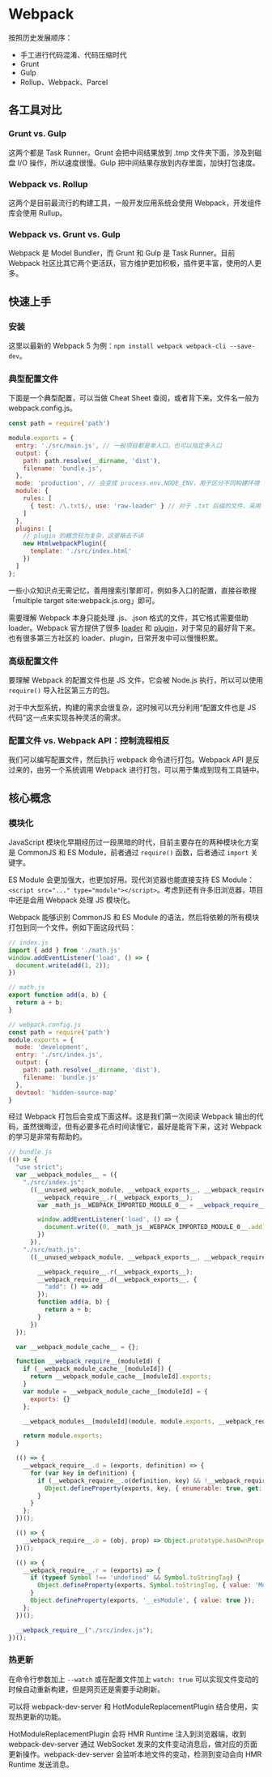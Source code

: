 # Webpack

按照历史发展顺序：
- 手工进行代码混淆、代码压缩时代
- Grunt
- Gulp
- Rollup、Webpack、Parcel

## 各工具对比
### Grunt vs. Gulp
这两个都是 Task Runner。Grunt 会把中间结果放到 .tmp 文件夹下面，涉及到磁盘 I/O 操作，所以速度很慢。Gulp 把中间结果存放到内存里面，加快打包速度。

### Webpack vs. Rollup
这两个是目前最流行的构建工具，一般开发应用系统会使用 Webpack，开发组件库会使用 Rullup。

### Webpack vs. Grunt vs. Gulp
Webpack 是 Model Bundler，而 Grunt 和 Gulp 是 Task Runner。目前 Webpack 社区比其它两个更活跃，官方维护更加积极，插件更丰富，使用的人更多。

## 快速上手
### 安装
这里以最新的 Webpack 5 为例：`npm install webpack webpack-cli --save-dev`。

### 典型配置文件
下面是一个典型配置，可以当做 Cheat Sheet 查阅，或者背下来。文件名一般为 webpack.config.js。
```javascript
const path = require('path')

module.exports = {
  entry: './src/main.js', // 一般项目都是单入口，也可以指定多入口
  output: {
  	path: path.resolve(__dirname, 'dist'),
    filename: 'bundle.js',
  },
  mode: 'production', // 会变成 process.env.NODE_ENV，用于区分不同构建环境
  module: {
    rules: [
      { test: /\.txt$/, use: 'raw-loader' } // 对于 .txt 后缀的文件，采用 raw-loader 处理
    ]
  },
  plugins: [
    // plugin 的概念较为复杂，这里略去不讲
    new HtmlwebpackPlugin({
      template: './src/index.html'
    })
  ]
};
```

一些小众知识点无需记忆，善用搜索引擎即可，例如多入口的配置，直接谷歌搜「multiple target site:webpack.js.org」即可。

需要理解 Webpack 本身只能处理 .js、.json 格式的文件，其它格式需要借助 loader。Webpack 官方提供了很多 [loader](https://webpack.js.org/loaders/) 和 [plugin](https://webpack.js.org/plugins/)，对于常见的最好背下来。也有很多第三方社区的 loader、plugin，日常开发中可以慢慢积累。

### 高级配置文件
要理解 Webpack 的配置文件也是 JS 文件，它会被 Node.js 执行，所以可以使用 `require()` 导入社区第三方的包。

对于中大型系统，构建的需求会很复杂，这时候可以充分利用“配置文件也是 JS 代码”这一点来实现各种灵活的需求。

### 配置文件 vs. Webpack API：控制流程相反
我们可以编写配置文件，然后执行 webpack 命令进行打包。Webpack API 是反过来的，由另一个系统调用 Webpack 进行打包，可以用于集成到现有工具链中。

## 核心概念
### 模块化
JavaScript 模块化早期经历过一段黑暗的时代，目前主要存在的两种模块化方案是 CommonJS 和 ES Module，前者通过 `require()` 函数，后者通过 `import` 关键字。

ES Module 会更加强大，也更加好用。现代浏览器也能直接支持 ES Module：`<script src="..." type="module"></script>`。考虑到还有许多旧浏览器，项目中还是会用 Webpack 处理 JS 模块化。

Webpack 能够识别 CommonJS 和 ES Module 的语法，然后将依赖的所有模块打包到同一个文件。例如下面这段代码：
``` javascript
// index.js
import { add } from './math.js'
window.addEventListener('load', () => {
  document.write(add(1, 2));
})

// math.js
export function add(a, b) {
  return a + b;
}

// webpack.config.js
const path = require('path')
module.exports = {
  mode: 'development',
  entry: './src/index.js',
  output: {
    path: path.resolve(__dirname, 'dist'),
    filename: 'bundle.js'
  },
  devtool: 'hidden-source-map'
}
```
经过 Webpack 打包后会变成下面这样。这是我们第一次阅读 Webpack 输出的代码，虽然很晦涩，但有必要多花点时间读懂它，最好是能背下来，这对 Webpack 的学习是非常有帮助的。
```javascript
// bundle.js
(() => {
  "use strict";
  var __webpack_modules__ = ({
    "./src/index.js":
      ((__unused_webpack_module, __webpack_exports__, __webpack_require__) => {
        __webpack_require__.r(__webpack_exports__);
        var _math_js__WEBPACK_IMPORTED_MODULE_0__ = __webpack_require__("./src/math.js");

        window.addEventListener('load', () => {
          document.write((0, _math_js__WEBPACK_IMPORTED_MODULE_0__.add)(1, 2));
        })
      }),
    "./src/math.js":
      ((__unused_webpack_module, __webpack_exports__, __webpack_require__) => {

        __webpack_require__.r(__webpack_exports__);
        __webpack_require__.d(__webpack_exports__, {
          "add": () => add
        });
        function add(a, b) {
          return a + b;
        }
      })
  });

  var __webpack_module_cache__ = {};

  function __webpack_require__(moduleId) {
    if (__webpack_module_cache__[moduleId]) {
      return __webpack_module_cache__[moduleId].exports;
    }
    var module = __webpack_module_cache__[moduleId] = {
      exports: {}
    };

    __webpack_modules__[moduleId](module, module.exports, __webpack_require__);

    return module.exports;
  }

  (() => {
    __webpack_require__.d = (exports, definition) => {
      for (var key in definition) {
        if (__webpack_require__.o(definition, key) && !__webpack_require__.o(exports, key)) {
          Object.defineProperty(exports, key, { enumerable: true, get: definition[key] });
        }
      }
    };
  })();

  (() => {
    __webpack_require__.o = (obj, prop) => Object.prototype.hasOwnProperty.call(obj, prop)
  })();

  (() => {
    __webpack_require__.r = (exports) => {
      if (typeof Symbol !== 'undefined' && Symbol.toStringTag) {
        Object.defineProperty(exports, Symbol.toStringTag, { value: 'Module' });
      }
      Object.defineProperty(exports, '__esModule', { value: true });
    };
  })();

  __webpack_require__("./src/index.js");
})();
```

### 热更新
在命令行参数加上 `--watch` 或在配置文件加上 `watch: true` 可以实现文件变动的时候自动重新构建，但是网页还是需要手动刷新。

可以将 webpack-dev-server 和 HotModuleReplacementPlugin 结合使用，实现热更新的功能。

HotModuleReplacementPlugin 会将 HMR Runtime 注入到浏览器端，收到 webpack-dev-server 通过 WebSocket 发来的文件变动消息后，做对应的页面更新操作。webpack-dev-server 会监听本地文件的变动，检测到变动会向 HMR Runtime 发送消息。

